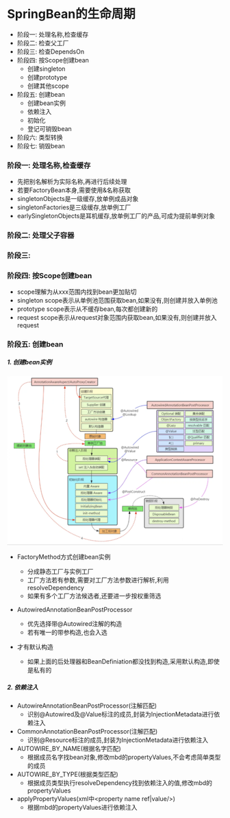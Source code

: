 # SpringBean的生命周期


* 阶段一: 处理名称,检查缓存
* 阶段二: 检查父工厂
* 阶段三: 检查DependsOn
* 阶段四: 按Scope创建bean
  * 创建singleton
  * 创建prototype
  * 创建其他scope
* 阶段五: 创建bean
  * 创建bean实例
  * 依赖注入
  * 初始化
  * 登记可销毁bean
* 阶段六: 类型转换
* 阶段七: 销毁bean

### 阶段一: 处理名称,检查缓存

* 先把别名解析为实际名称,再进行后续处理
* 若要FactoryBean本身,需要使用&名称获取
* singletonObjects是一级缓存,放单例成品对象
* singletonFactories是三级缓存,放单例工厂
* earlySingletonObjects是耳机缓存,放单例工厂的产品,可成为提前单例对象

### 阶段二: 处理父子容器

### 阶段三: 

### 阶段四: 按Scope创建bean

* scope理解为从xxx范围内找到bean更加贴切
* singleton scope表示从单例池范围获取bean,如果没有,则创建并放入单例池
* prototype scope表示从不缓存bean,每次都创建新的
* request scope表示从request对象范围内获取bean,如果没有,则创建并放入request

### 阶段五: 创建bean

##### 1. 创建bean实例

![image-20220327134624984](/image-20220327134624984.png)

* FactoryMethod方式创建bean实例
  * 分成静态工厂与实例工厂
  * 工厂方法若有参数,需要对工厂方法参数进行解析,利用resolveDependency
  * 如果有多个工厂方法候选者,还要进一步按权重筛选

* AutowiredAnnotationBeanPostProcessor 
  * 优先选择带@Autowired注解的构造
  * 若有唯一的带参构造,也会入选
* 才有默认构造
  * 如果上面的后处理器和BeanDefiniation都没找到构造,采用默认构造,即使是私有的

##### 2. 依赖注入

* AutowireAnnotationBeanPostProcessor(注解匹配)
  * 识别@Autowired及@Value标注的成员,封装为InjectionMetadata进行依赖注入
* CommonAnnotationBeanPostProcessor(注解匹配)
  * 识别@Resource标注的成员,封装为InjectionMetadata进行依赖注入
* AUTOWIRE_BY_NAME(根据名字匹配)
  * 根据成员名字找bean对象,修改mbd的propertyValues,不会考虑简单类型的成员
* AUTOWIRE_BY_TYPE(根据类型匹配)
  * 根据成员类型执行resolveDependency找到依赖注入的值,修改mbd的propertyValues
* applyPropertyValues(xml中<property name ref|value/>)
  * 根据mbd的propertyValues进行依赖注入

